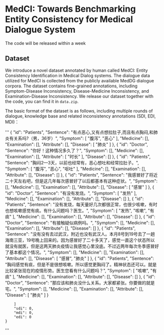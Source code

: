 # MedCI: Towards Benchmarking Entity Consistency for Medical Dialogue System
The code will be released within a week

##  Dataset
We introduce a novel dataset annotated by human called MedCI: Entity Consistency Identification in Medical Dialog systems. The dialogue data utilized for MedCI is collected from the publicly available MedDG dialogue corpora. The dataset contains fine-grained annotations, including Symptom-Disease Inconsistency, Disease-Medicine Inconsistency, and Examination-Disease Inconsistency. We release our dataset together with the code, you can find it in `data.zip`.

The basic format of the dataset is as follows, including multiple rounds of dialogue, knowledge base and related inconsistency annotations (SDI, EDI, MDI)：

'''
 {
                "id": "Patients",
                "Sentence": "有点恶心,又有点想拉肚子,而且有点胸闷,和肺炎有关系吗?（男，36岁）",
                "Symptom": [
                    "腹泻",
                    "恶心"
                ],
                "Medicine": [],
                "Examination": [],
                "Attribute": [],
                "Disease": [
                    "肺炎"
                ]
            },
            {
                "id": "Doctor",
                "Sentence": "你好！这种情况多久了？",
                "Symptom": [],
                "Medicine": [],
                "Examination": [],
                "Attribute": [
                    "时长"
                ],
                "Disease": []
            },
            {
                "id": "Patients",
                "Sentence": "胸闷2—3天，以前也经常有，恶心想吐和经常拉肚子。",
                "Symptom": [
                    "腹泻",
                    "恶心",
                    "呕吐"
                ],
                "Medicine": [],
                "Examination": [],
                "Attribute": [],
                "Disease": []
            },
            {
                "id": "Patients",
                "Sentence": "我感冒好了将近二十天左右吧，但是这几年每次感冒好了以后都基本有这种症状。",
                "Symptom": [],
                "Medicine": [],
                "Examination": [],
                "Attribute": [],
                "Disease": [
                    "感冒"
                ]
            },
            {
                "id": "Doctor",
                "Sentence": "有没有发烧。",
                "Symptom": [
                    "发热"
                ],
                "Medicine": [],
                "Examination": [],
                "Attribute": [],
                "Disease": []
            },
            {
                "id": "Patients",
                "Sentence": "没有发烧，每天量好几次都很正常，也很少咳嗽，有时也想咳嗽感觉有痰。有什么问题吗？医生。",
                "Symptom": [
                    "发热",
                    "咳嗽",
                    "有痰"
                ],
                "Medicine": [],
                "Examination": [],
                "Attribute": [],
                "Disease": []
            },
            {
                "id": "Doctor",
                "Sentence": "有接触疑似病例吗。",
                "Symptom": [],
                "Medicine": [],
                "Examination": [],
                "Attribute": [],
                "Disease": []
            },
            {
                "id": "Patients",
                "Sentence": "没有没有去过武汉，附近也没有武汉人。本月8号到19号去了一趟海南三亚，19号晚上回来的。因为感冒好了二十多天了，感觉一直这个状态所以就没有就医，但是这两天肺炎疫情让我感觉心里没底。不过近两年每次冬季感冒好了基本都这个情况。",
                "Symptom": [],
                "Medicine": [],
                "Examination": [],
                "Attribute": [],
                "Disease": [
                    "感冒",
                    "肺炎"
                ]
            },
            {
                "id": "Patients",
                "Sentence": "胸闷感觉有痰，但是不是很想咳嗽。所以感觉更胸闷了。精神状态还可以。就是比较紧张现在的疫情形势。医生您看有什么问题吗？",
                "Symptom": [
                    "咳嗽",
                    "有痰"
                ],
                "Medicine": [],
                "Examination": [],
                "Attribute": [],
                "Disease": []
            },
            {
                "id": "Doctor",
                "Sentence": "那应该和肺炎没什么关系。大家都紧张。你要做的就是宅。",
                "Symptom": [],
                "Medicine": [],
                "Examination": [],
                "Attribute": [],
                "Disease": [
                    "肺炎"
                ]
            }
            
        ]
        "sdi": 0,
        "mdi": 0,
        "edi": 0
    }
'''
